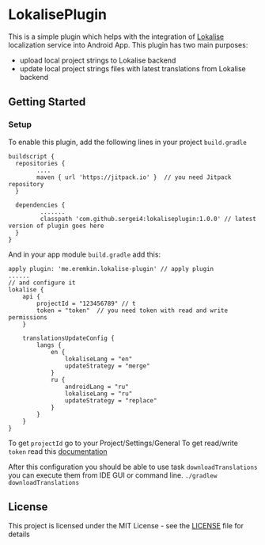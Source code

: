 
# LokalisePlugin

This is a simple plugin which helps with the integration of [Lokalise](https://lokalise.co) localization service into Android App. 
This plugin has two main purposes:
* upload local project strings to Lokalise backend
* update local project strings files with latest translations from Lokalise backend

## Getting Started
### Setup

To enable this plugin, add the following lines in your project `build.gradle`

```
buildscript {  
  repositories {  
        .... 
        maven { url 'https://jitpack.io' }  // you need Jitpack repository
  }  
  
  dependencies {  
         .......
         classpath 'com.github.sergei4:lokaliseplugin:1.0.0' // latest version of plugin goes here
  }  
}
```
And in your app module `build.gradle` add this:

```
apply plugin: 'me.eremkin.lokalise-plugin' // apply plugin
......
// and configure it
lokalise {  
    api {  
        projectId = "123456789" // t
        token = "token"  // you need token with read and write permissions
    }  
  
    translationsUpdateConfig {
        langs {
            en {
                lokaliseLang = "en"
                updateStrategy = "merge"
            }
            ru {
                androidLang = "ru"
                lokaliseLang = "ru"
                updateStrategy = "replace"
            }
        }
    }
}
```
To get `projectId` go to your Project/Settings/General 
To get read/write `token` read this [documentation](https://docs.lokalise.co/faqs/api-tokens)

After this configuration you should be able to use task `downloadTranslations`  you can execute them from IDE GUI or command line.
``` ./gradlew downloadTranslations ```

## License

This project is licensed under the MIT License - see the [LICENSE](LICENSE) file for details
